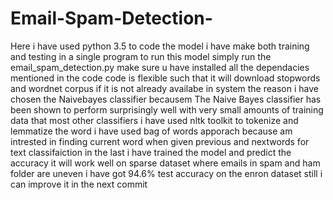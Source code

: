
# Email-Spam-Detection-
Here i have used python 3.5  to code the model 
i have make both training and testing in a single program to run this model simply run the email_spam_detection.py 
make sure u have installed all the dependacies mentioned in the code 
code is flexible such that it will download stopwords and wordnet corpus if it is not already availabe in system
the reason i have chosen the Naivebayes classifier becausem The Naive Bayes classifier has been shown to perform surprisingly well with very small amounts of training data that most other classifiers i have used nltk toolkit to tokenize and lemmatize the word i have  used bag of words apporach because am intrested in finding current  word when given previous and nextwords for text classifaiction 
in the last i have trained the model and predict the accuracy it will work well on sparse dataset where emails in spam and ham folder are uneven i have got 94.6% test accuracy on the enron dataset 
still i can improve it in the next commit 
